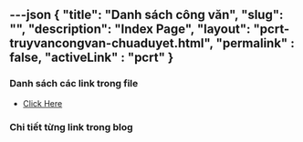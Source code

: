 ---json
{
    "title": "Danh sách công văn",
    "slug": "",
    "description": "Index Page",
    "layout": "pcrt-truyvancongvan-chuaduyet.html",
    "permalink" : false,
    "activeLink" : "pcrt"
}
---

### Danh sách các link trong file
- [Click Here](./blog-list.html)

### Chi tiết từng link trong blog
